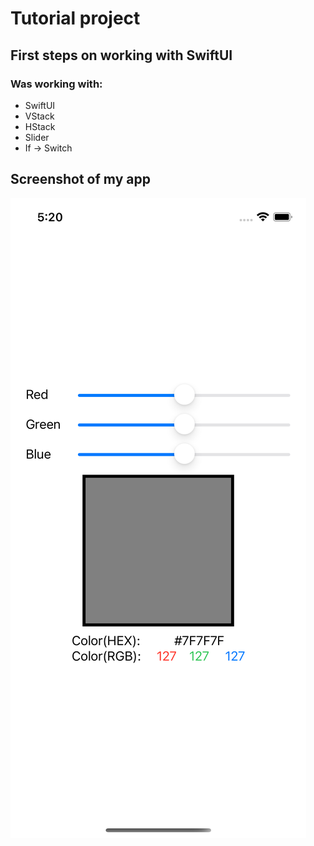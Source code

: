 #  Tutorial project
## First steps on working with SwiftUI

### Was working with:
* SwiftUI
* VStack
* HStack
* Slider
* If -> Switch

## Screenshot of my app
![My app screenshot](./RGBApp_screenshot.png)

